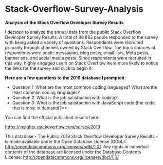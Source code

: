 # Stack-Overflow-Survey-Analysis
**Analysis of the Stack Overflow Developer Survey Results**

I decided to analyze the annual data from the public Stack Overflow Developer Survey Results.  A total of 88,883 people responded to the survey with being asked a variety of questions. Respondents were recruited primarily through channels owned by Stack Overflow. The top 5 sources of respondents were onsite messaging, blog posts, email lists, Meta posts, banner ads, and social media posts. Since respondents were recruited in this way, highly engaged users on Stack Overflow were more likely to notice the links for the survey and click to begin it.

**Here are a few questions to the 2019 database I prompted:**
- Question 1: What are the most common coding languages?  What are the least common coding languages?
- Question 2: What is the job satisfaction with coding?
- Question 3: What is the job satisfaction with JavaScript code (the code that is most in demand)?**


You can find the official published results here:

https://insights.stackoverflow.com/survey/2019

This database - The Public 2019 Stack Overflow Developer Survey Results - is made available under the Open Database License (ODbL): http://opendatacommons.org/licenses/odbl/1.0/. Any rights in individual contents of the database are licensed under the Database Contents License: http://opendatacommons.org/licenses/dbcl/1.0/
